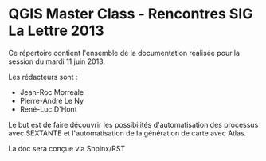 QGIS Master Class - Rencontres SIG La Lettre 2013 
==========================================================

Ce répertoire contient l'ensemble de la documentation réalisée pour la session du mardi 11 juin 2013.

Les rédacteurs sont :
* Jean-Roc Morreale
* Pierre-André Le Ny
* René-Luc D'Hont

Le but est de faire découvrir les possibilités d'automatisation des processus avec SEXTANTE 
et l'automatisation de la génération de carte avec Atlas.

La doc sera conçue via Shpinx/RST





